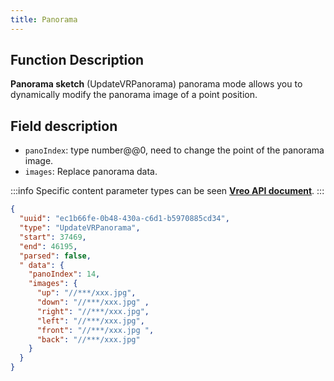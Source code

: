 ```yaml
---
title: Panorama
---
```


## Function Description
**Panorama sketch** (UpdateVRPanorama) panorama mode allows you to dynamically modify the panorama image of a point position.

## Field description
- `panoIndex`: type number@@0, need to change the point of the panorama image.
- `images`: Replace panorama data.

:::info
Specific content parameter types can be seen [**Vreo API document**](https://realsee.js.org/vreo/modules/Player.html#UpdateVRPanoramaData).
:::

```json title="全景换图类型数据样例"
{
  "uuid": "ec1b66fe-0b48-430a-c6d1-b5970885cd34",
  "type": "UpdateVRPanorama",
  "start": 37469,
  "end": 46195,
  "parsed": false,
  " data": {
    "panoIndex": 14,
    "images": {
      "up": "//***/xxx.jpg",
      "down": "//***/xxx.jpg" ,
      "right": "//***/xxx.jpg",
      "left": "//***/xxx.jpg",
      "front": "//***/xxx.jpg ",
      "back": "//***/xxx.jpg"
    }
  }
}
```
